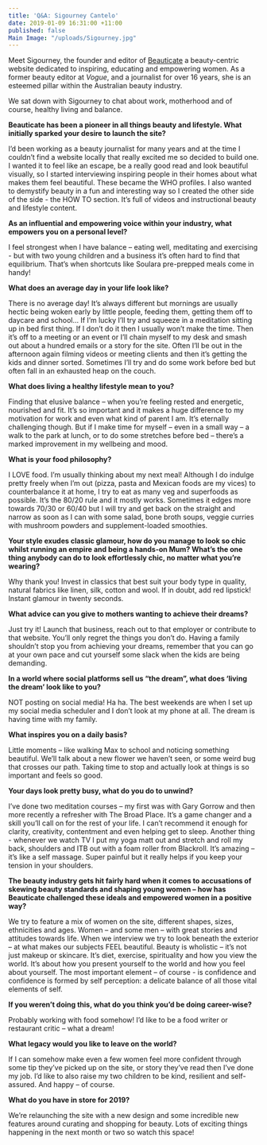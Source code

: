 ```yaml
---
title: 'Q&A: Sigourney Cantelo'
date: 2019-01-09 16:31:00 +11:00
published: false
Main Image: "/uploads/Sigourney.jpg"
---
```


Meet Sigourney, the founder and editor of [Beauticate](http://beauticate.com/) a beauty-centric website dedicated to inspiring, educating and empowering women. As a former beauty editor at *Vogue*, and a journalist for over 16 years, she is an esteemed pillar within the Australian beauty industry.

We sat down with Sigourney to chat about work, motherhood and of course, healthy living and balance.

**Beauticate has been a pioneer in all things beauty and lifestyle. What initially sparked your desire to launch the site?**

I’d been working as a beauty journalist for many years and at the time I couldn’t find a website locally that really excited me so decided to build one. I wanted it to feel like an escape, be a really good read and look beautiful visually, so I started interviewing inspiring people in their homes about what makes them feel beautiful. These became the WHO profiles. I also wanted to demystify beauty in a fun and interesting way so I created the other side of the side - the HOW TO section. It’s full of videos and instructional beauty and lifestyle content.

**As an influential and empowering voice within your industry, what empowers you on a personal level?**

I feel strongest when I have balance – eating well, meditating and exercising - but with two young children and a business it’s often hard to find that equilibrium. That’s when shortcuts like Soulara pre-prepped meals come in handy!

**What does an average day in your life look like?**

There is no average day! It’s always different but mornings are usually hectic being woken early by little people, feeding them, getting them off to daycare and school… If I’m lucky I’ll try and squeeze in a meditation sitting up in bed first thing. If I don’t do it then I usually won’t make the time. Then it’s off to a meeting or an event or I’ll chain myself to my desk and smash out about a hundred emails or a story for the site. Often I’ll be out in the afternoon again filming videos or meeting clients and then it’s getting the kids and dinner sorted. Sometimes I’ll try and do some work before bed but often fall in an exhausted heap on the couch.

**What does living a healthy lifestyle mean to you?**

Finding that elusive balance – when you’re feeling rested and energetic, nourished and fit. It’s so important and it makes a huge difference to my motivation for work and even what kind of parent I am. It’s eternally challenging though. But if I make time for myself – even in a small way – a walk to the park at lunch, or to do some stretches before bed – there’s a marked improvement in my wellbeing and mood.

**What is your food philosophy?**

I LOVE food. I’m usually thinking about my next meal! Although I do indulge pretty freely when I’m out (pizza, pasta and Mexican foods are my vices) to counterbalance it at home, I try to eat as many veg and superfoods as possible. It’s the 80/20 rule and it mostly works. Sometimes it edges more towards 70/30 or 60/40 but I will try and get back on the straight and narrow as soon as I can with some salad, bone broth soups, veggie curries with mushroom powders and supplement-loaded smoothies.

**Your style exudes classic glamour, how do you manage to look so chic whilst running an empire and being a hands-on Mum? What’s the one thing anybody can do to look effortlessly chic, no matter what you’re wearing?**

Why thank you! Invest in classics that best suit your body type in quality, natural fabrics like linen, silk, cotton and wool. If in doubt, add red lipstick! Instant glamour in twenty seconds.

**What advice can you give to mothers wanting to achieve their dreams?**

Just try it! Launch that business, reach out to that employer or contribute to that website. You’ll only regret the things you don’t do. Having a family shouldn’t stop you from achieving your dreams, remember that you can go at your own pace and cut yourself some slack when the kids are being demanding.

**In a world where social platforms sell us “the dream”, what does ‘living the dream’ look like to you?**

NOT posting on social media! Ha ha. The best weekends are when I set up my social media scheduler and I don’t look at my phone at all. The dream is having time with my family.

**What inspires you on a daily basis?**

Little moments – like walking Max to school and noticing something beautiful. We’ll talk about a new flower we haven’t seen, or some weird bug that crosses our path. Taking time to stop and actually look at things is so important and feels so good.

**Your days look pretty busy, what do you do to unwind?**

I’ve done two meditation courses – my first was with Gary Gorrow and then more recently a refresher with The Broad Place. It’s a game changer and a skill you’ll call on for the rest of your life. I can’t recommend it enough for clarity, creativity, contentment and even helping get to sleep. Another thing - whenever we watch TV I put my yoga matt out and stretch and roll my back, shoulders and ITB out with a foam roller from Blackroll. It’s amazing – it’s like a self massage. Super painful but it really helps if you keep your tension in your shoulders.

**The beauty industry gets hit fairly hard when it comes to accusations of skewing beauty standards and shaping young women – how has Beauticate challenged these ideals and empowered women in a positive way?**

We try to feature a mix of women on the site, different shapes, sizes, ethnicities and ages. Women – and some men – with great stories and attitudes towards life. When we interview we try to look beneath the exterior – at what makes our subjects FEEL beautiful. Beauty is wholistic – it’s not just makeup or skincare. It’s diet, exercise, spirituality and how you view the world. It’s about how you present yourself to the world and how you feel about yourself. The most important element – of course - is confidence and confidence is formed by self perception: a delicate balance of all those vital elements of self.

**If you weren’t doing this, what do you think you’d be doing career-wise?**

Probably working with food somehow! I’d like to be a food writer or restaurant critic – what a dream!

**What legacy would you like to leave on the world?**

If I can somehow make even a few women feel more confident through some tip they’ve picked up on the site, or story they’ve read then I’ve done my job. I’d like to also raise my two children to be kind, resilient and self-assured. And happy – of course.

**What do you have in store for 2019?**

We’re relaunching the site with a new design and some incredible new features around curating and shopping for beauty. Lots of exciting things happening in the next month or two so watch this space!